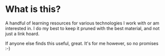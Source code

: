 # What is this?

A handful of learning resources for various technologies I work with or am interested in. I do my best 
to keep it pruned with the best material, and not just a link hoard. 

If anyone else finds this useful, great. It's for me however, so no promises :-)
